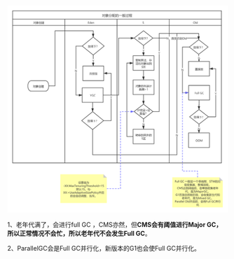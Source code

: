 ![对象分配的一般过程](images/对象分配的一般过程.png)

1、老年代满了，会进行full GC ，CMS亦然，但**CMS会有阈值进行Major GC，所以正常情况不会忙，所以老年代不会发生Full GC**。

2、ParallelGC会是Full GC并行化，新版本的G1也会使Full GC并行化。